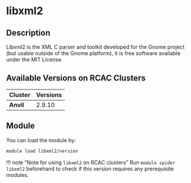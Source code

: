 # libxml2

## Description
Libxml2 is the XML C parser and toolkit developed for the Gnome project (but usable outside of the Gnome platform), it is free software available under the MIT License.

## Available Versions on RCAC Clusters
|Cluster|Versions|
|---|---|
|**Anvil**|2.9.10|

## Module
You can load the module by:

```bash
module load libxml2/version
```

!!! note "Note for using `libxml2` on RCAC clusters"
    Run `module spider libxml2` beforehand to check if this version requires any prerequisite modules.

